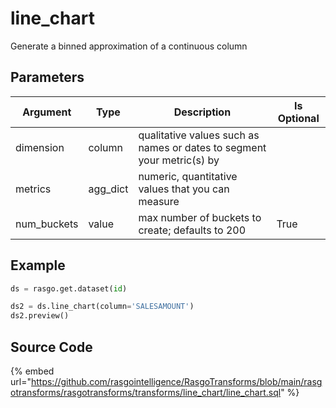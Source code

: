 

# line_chart

Generate a binned approximation of a continuous column

## Parameters

|  Argument   |   Type   |                              Description                               | Is Optional |
| ----------- | -------- | ---------------------------------------------------------------------- | ----------- |
| dimension   | column   | qualitative values such as names or dates to segment your metric(s) by |             |
| metrics     | agg_dict | numeric, quantitative values that you can measure                      |             |
| num_buckets | value    | max number of buckets to create; defaults to 200                       | True        |


## Example

```python
ds = rasgo.get.dataset(id)

ds2 = ds.line_chart(column='SALESAMOUNT')
ds2.preview()
```

## Source Code

{% embed url="https://github.com/rasgointelligence/RasgoTransforms/blob/main/rasgotransforms/rasgotransforms/transforms/line_chart/line_chart.sql" %}

